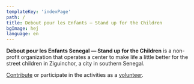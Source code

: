 ```yaml
---
templateKey: 'indexPage'
path: /
title: Debout pour les Enfants — Stand up for the Children
bgImage: hej
language: en
---
```

**Debout pour les Enfants Senegal &mdash; Stand up for the Children** is a non-profit organization that operates a center to make life a little better for the street children in Ziguinchor, a city in southern Senegal.
<div class='call-to-action'><p><a href='en/contribution' class='button'>Contribute</a> or participate in the activities as a <a href='en/volunteer'>volunteer</a>.</p></div>
